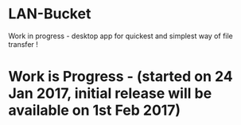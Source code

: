 # LAN-Bucket
Work in progress - desktop app for quickest and simplest way of file transfer !

# Work is Progress - (started on 24 Jan 2017, initial release will be available on 1st Feb 2017)
